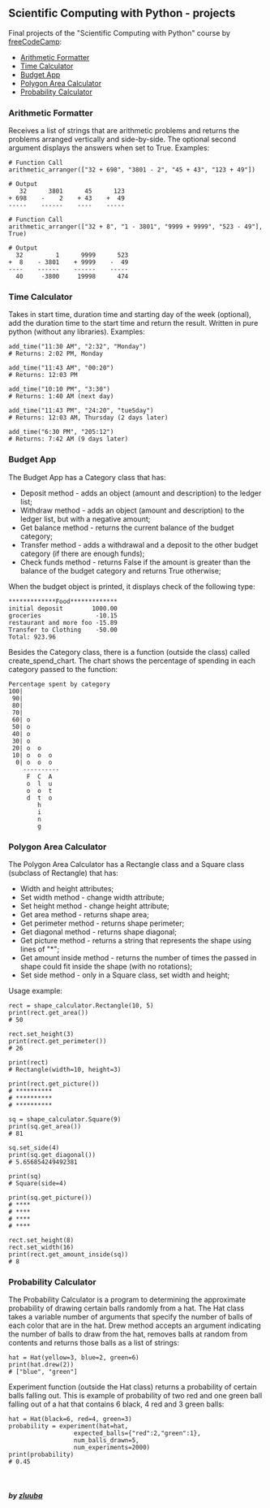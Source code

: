 ## Scientific Computing with Python - projects

Final projects of the "Scientific Computing with Python" course by [freeCodeCamp](https://www.freecodecamp.org/learn/scientific-computing-with-python/#scientific-computing-with-python-projects):
- [Arithmetic Formatter](https://github.com/zluuba/free-code-camp-projects/tree/main/arithmetic_formatter)
- [Time Calculator](https://github.com/zluuba/freeCodeCamp-projects/tree/main/time_calculator)
- [Budget App](https://github.com/zluuba/freeCodeCamp-projects/tree/main/budget_app)
- [Polygon Area Calculator](https://github.com/zluuba/freeCodeCamp-projects/tree/main/polygon_area_calculator)
- [Probability Calculator](#)


### Arithmetic Formatter
Receives a list of strings that are arithmetic problems and returns the problems arranged vertically and side-by-side. 
The optional second argument displays the answers when set to True.
Examples:

```ch
# Function Call
arithmetic_arranger(["32 + 698", "3801 - 2", "45 + 43", "123 + 49"])

# Output
   32      3801      45      123
+ 698    -    2    + 43    +  49
-----    ------    ----    -----
```

```ch
# Function Call
arithmetic_arranger(["32 + 8", "1 - 3801", "9999 + 9999", "523 - 49"], True)

# Output
  32         1      9999      523
+  8    - 3801    + 9999    -  49
----    ------    ------    -----
  40     -3800     19998      474
```


### Time Calculator
Takes in start time, duration time and starting day of the week (optional), add the duration time to the start time and return the result.
Written in pure python (without any libraries).
Examples:

```ch
add_time("11:30 AM", "2:32", "Monday")
# Returns: 2:02 PM, Monday

add_time("11:43 AM", "00:20")
# Returns: 12:03 PM

add_time("10:10 PM", "3:30")
# Returns: 1:40 AM (next day)

add_time("11:43 PM", "24:20", "tueSday")
# Returns: 12:03 AM, Thursday (2 days later)

add_time("6:30 PM", "205:12")
# Returns: 7:42 AM (9 days later)
```

### Budget App
The Budget App has a Category class that has:
- Deposit method - adds an object (amount and description) to the ledger list;
- Withdraw method - adds an object (amount and description) to the ledger list, but with a negative amount;
- Get balance method - returns the current balance of the budget category;
- Transfer method - adds a withdrawal and a deposit to the other budget category (if there are enough funds);
- Check funds method - returns False if the amount is greater than the balance of the budget category and returns True otherwise;

When the budget object is printed, it displays check of the following type:
```ch
*************Food*************
initial deposit        1000.00
groceries               -10.15
restaurant and more foo -15.89
Transfer to Clothing    -50.00
Total: 923.96
```

Besides the Category class, there is a function (outside the class) called create_spend_chart.
The chart shows the percentage of spending in each category passed to the function:
```ch
Percentage spent by category
100|          
 90|          
 80|          
 70|          
 60| o        
 50| o        
 40| o        
 30| o        
 20| o  o     
 10| o  o  o  
  0| o  o  o  
    ----------
     F  C  A  
     o  l  u  
     o  o  t  
     d  t  o  
        h     
        i     
        n     
        g     
```

### Polygon Area Calculator

The Polygon Area Calculator has a Rectangle class and a Square class (subclass of Rectangle) that has:
- Width and height attributes;
- Set width method - change width attribute;
- Set height method - change height attribute;
- Get area method - returns shape area;
- Get perimeter method - returns shape perimeter;
- Get diagonal method - returns shape diagonal;
- Get picture method - returns a string that represents the shape using lines of "*";
- Get amount inside method - returns the number of times the passed in shape could fit inside the shape (with no rotations);
- Set side method - only in a Square class, set width and height;

Usage example:
```ch
rect = shape_calculator.Rectangle(10, 5)
print(rect.get_area())
# 50

rect.set_height(3)
print(rect.get_perimeter())
# 26

print(rect)
# Rectangle(width=10, height=3)

print(rect.get_picture())
# **********
# **********
# **********

sq = shape_calculator.Square(9)
print(sq.get_area())
# 81

sq.set_side(4)
print(sq.get_diagonal())
# 5.656854249492381

print(sq)
# Square(side=4)

print(sq.get_picture())
# ****
# ****
# ****
# ****

rect.set_height(8)
rect.set_width(16)
print(rect.get_amount_inside(sq))
# 8
```

### Probability Calculator

The Probability Calculator is a program to determining the approximate probability of drawing certain balls randomly from a hat.
The Hat class takes a variable number of arguments that specify the number of balls of each color that are in the hat.
Drew method accepts an argument indicating the number of balls to draw from the hat, removes balls at random from contents and returns those balls as a list of strings:
```ch
hat = Hat(yellow=3, blue=2, green=6)
print(hat.drew(2))
# ["blue", "green"]
```
Experiment function (outside the Hat class) returns a probability of certain balls falling out.
This is example of probability of two red and one green ball falling out of a hat that contains 6 black, 4 red and 3 green balls:
```ch
hat = Hat(black=6, red=4, green=3)
probability = experiment(hat=hat,
                  expected_balls={"red":2,"green":1},
                  num_balls_drawn=5,
                  num_experiments=2000)
print(probability)
# 0.45
```

<br>

##### by [zluuba](https://www.freecodecamp.org/zluuba)